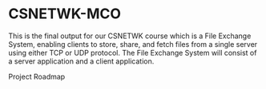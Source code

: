 # CSNETWK-MCO
This is the final output for our CSNETWK course which is a File Exchange System, enabling clients to store, share, and fetch files from a single server using either TCP or UDP protocol. The File Exchange System will consist of a server application and a client application.

Project Roadmap
